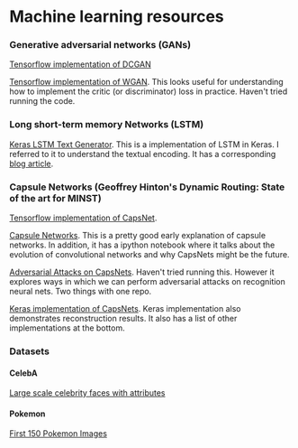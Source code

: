 # Machine learning resources

### Generative adversarial networks (GANs)

[Tensorflow implementation of DCGAN](https://github.com/carpedm20/DCGAN-tensorflow)

[Tensorflow implementation of WGAN](https://github.com/jiamings/wgan). This looks useful for understanding how to implement the critic (or discriminator) loss in practice. Haven't tried running the code.

### Long short-term memory Networks (LSTM)
[Keras LSTM Text Generator](https://github.com/ChunML/text-generator). This is a implementation of LSTM in Keras. I referred to it to understand the textual encoding. It has a corresponding [blog article](https://chunml.github.io/ChunML.github.io/project/Creating-Text-Generator-Using-Recurrent-Neural-Network/).

### Capsule Networks (Geoffrey Hinton's Dynamic Routing: State of the art for MINST)
[Tensorflow implementation of CapsNet](https://github.com/naturomics/CapsNet-Tensorflow).

[Capsule Networks](https://github.com/llSourcell/capsule_networks). This is a pretty good early explanation of capsule networks. In addition, it has a ipython notebook where it talks about the evolution of convolutional networks and why CapsNets might be the future.

[Adversarial Attacks on CapsNets](https://github.com/jaesik817/adv_attack_capsnet). Haven't tried running this. However it explores ways  in which we can perform adversarial attacks on recognition neural nets. Two things with one repo.

[Keras implementation of CapsNets](https://github.com/XifengGuo/CapsNet-Keras). Keras implementation also demonstrates reconstruction results. It also has a list of other implementations at the bottom.

### Datasets

#### CelebA
[Large scale celebrity faces with attributes](http://mmlab.ie.cuhk.edu.hk/projects/CelebA.html)

#### Pokemon
[First 150 Pokemon Images](https://github.com/The-Chanman/pokemon-image-dataset)
